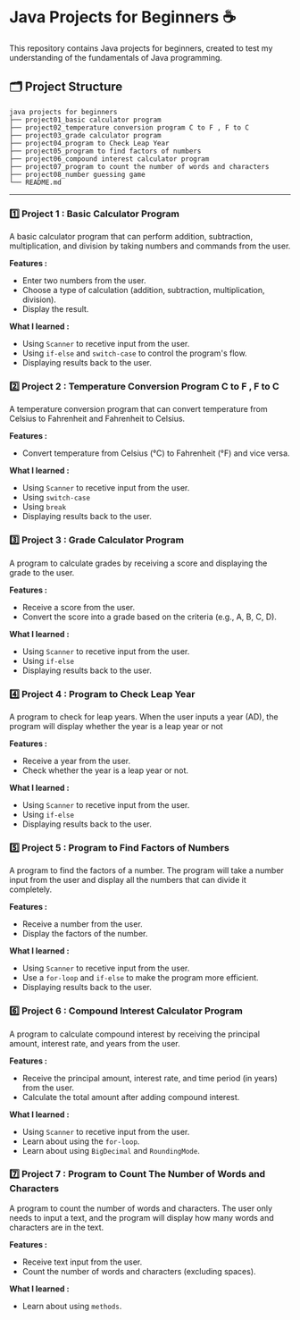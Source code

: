 # Java Projects for Beginners ☕
This repository contains Java projects for beginners, created to test my understanding of the fundamentals of Java programming.

## 🗂️ Project Structure  
```plaintext
java projects for beginners
├── project01_basic calculator program 
├── project02_temperature conversion program C to F , F to C
├── project03_grade calculator program
├── project04_program to Check Leap Year
├── project05_program to find factors of numbers 
├── project06_compound interest calculator program
├── project07_program to count the number of words and characters
├── project08_number guessing game
└── README.md                    
```

---

### 1️⃣ Project 1 : Basic Calculator Program
A basic calculator program that can perform addition, subtraction, multiplication, and division by taking numbers and commands from the user. 

**Features :**
- Enter two numbers from the user.
- Choose a type of calculation (addition, subtraction, multiplication, division).
- Display the result.

**What I learned :**  
- Using `Scanner` to recetive input from the user.
- Using `if-else` and `switch-case` to control the program's flow.
- Displaying results back to the user.

### 2️⃣ Project 2 : Temperature Conversion Program C to F , F to C
A temperature conversion program that can convert temperature from Celsius to Fahrenheit and Fahrenheit to Celsius.

**Features :**
- Convert temperature from Celsius (°C) to Fahrenheit (°F) and vice versa.

**What I learned :**
- Using `Scanner` to recetive input from the user.
- Using `switch-case`
- Using `break`
- Displaying results back to the user.

### 3️⃣ Project 3 : Grade Calculator Program 
A program to calculate grades by receiving a score and displaying the grade to the user.

**Features :**
- Receive a score from the user.
- Convert the score into a grade based on the criteria (e.g., A, B, C, D).

**What I learned :**
- Using `Scanner` to recetive input from the user.
- Using `if-else` 
- Displaying results back to the user.


### 4️⃣ Project 4 : Program to Check Leap Year
A program to check for leap years. When the user inputs a year (AD), the program will display whether the year is a leap year or not

**Features :**
- Receive a year from the user.
- Check whether the year is a leap year or not.

**What I learned :**
- Using `Scanner` to recetive input from the user.
- Using `if-else`
- Displaying results back to the user.

### 5️⃣ Project 5 : Program to Find Factors of Numbers
A program to find the factors of a number. The program will take a number input from the user and display all the numbers that can divide it completely.

**Features :**
- Receive a number from the user.
- Display the factors of the number.

**What I learned :**
- Using `Scanner` to recetive input from the user.
- Use a `for-loop` and `if-else` to make the program more efficient.
- Displaying results back to the user.

### 6️⃣ Project 6 : Compound Interest Calculator Program
A program to calculate compound interest by receiving the principal amount, interest rate, and years from the user.

**Features :**
- Receive the principal amount, interest rate, and time period (in years) from the user.
- Calculate the total amount after adding compound interest.

**What I learned :**
- Using `Scanner` to recetive input from the user.
- Learn about using the `for-loop`.
- Learn about using `BigDecimal` and `RoundingMode`.

### 7️⃣ Project 7 : Program to Count The Number of Words and Characters
A program to count the number of words and characters. The user only needs to input a text, and the program will display how many words and characters are in the text.

**Features :**
- Receive text input from the user. 
- Count the number of words and characters (excluding spaces).

**What I learned :**
- Learn about using `methods`.